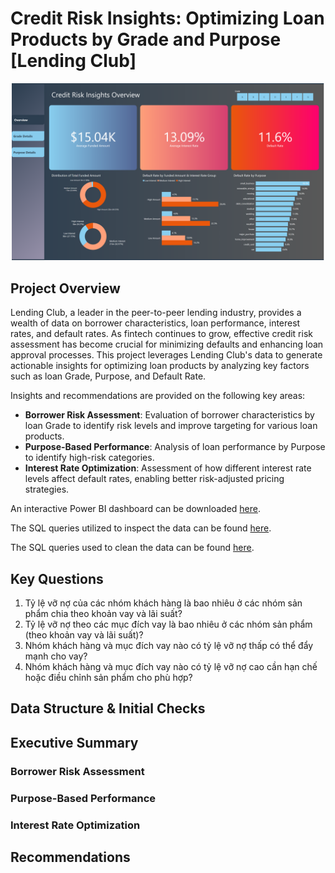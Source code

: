 # Credit Risk Insights: Optimizing Loan Products by Grade and Purpose [Lending Club]
![](images/overview_page.png)

## Project Overview
Lending Club, a leader in the peer-to-peer lending industry, provides a wealth of data on borrower characteristics, loan performance, interest rates, and default rates. As fintech continues to grow, effective credit risk assessment has become crucial for minimizing defaults and enhancing loan approval processes. This project leverages Lending Club's data to generate actionable insights for optimizing loan products by analyzing key factors such as loan Grade, Purpose, and Default Rate.

Insights and recommendations are provided on the following key areas:

- **Borrower Risk Assessment**: Evaluation of borrower characteristics by loan Grade to identify risk levels and improve targeting for various loan products.  
- **Purpose-Based Performance**: Analysis of loan performance by Purpose to identify high-risk categories.  
- **Interest Rate Optimization**: Assessment of how different interest rate levels affect default rates, enabling better risk-adjusted pricing strategies.

An interactive Power BI dashboard can be downloaded [here](https://app.powerbi.com/groups/me/reports/47bb9f14-9a87-492a-8b24-948a12c2f811/8f03a32be0be0e34306b?experience=power-bi "target=_blank").

The SQL queries utilized to inspect the data can be found [here](SQL_initial_checks.sql).

The SQL queries used to clean the data can be found [here](SQL_clean_and_transform.sql).


## Key Questions
1. Tỷ lệ vỡ nợ của các nhóm khách hàng là bao nhiêu ở các nhóm sản phẩm chia theo khoản vay và lãi suất?
2. Tỷ lệ vỡ nợ theo các mục đích vay là bao nhiêu ở các nhóm sản phẩm (theo khoản vay và lãi suất)?
3. Nhóm khách hàng và mục đích vay nào có tỷ lệ vỡ nợ thấp có thể đẩy mạnh cho vay?
4. Nhóm khách hàng và mục đích vay nào có tỷ lệ vỡ nợ cao cần hạn chế hoặc điều chỉnh sản phẩm cho phù hợp?

## Data Structure & Initial Checks


## Executive Summary
### Borrower Risk Assessment
### Purpose-Based Performance
### Interest Rate Optimization

## Recommendations

## 


